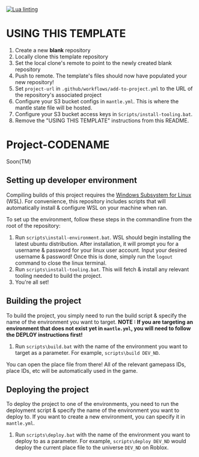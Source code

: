 [![Lua linting](https://github.com/NobleDraconian/Game-Template/actions/workflows/lua-lint.yml/badge.svg)](https://github.com/NobleDraconian/Game-Template/actions/workflows/lua-lint.yml)

# USING THIS TEMPLATE
1) Create a new **blank** repository
2) Locally clone this template repository
3) Set the local clone's remote to point to the newly created blank repository
4) Push to remote. The template's files should now have populated your new repository!
5) Set `project-url` in `.github/workflows/add-to-project.yml` to the URL of the repository's associated project
6) Configure your S3 bucket configs in `mantle.yml`. This is where the mantle state file will be hosted.
7) Configure your S3 bucket access keys in `Scripts/install-tooling.bat`.
8) Remove the "USING THIS TEMPLATE" instructions from this README.

# Project-CODENAME
Soon(TM)

## Setting up developer environment

Compiling builds of this project requires the [Windows Subsystem for Linux](https://docs.microsoft.com/en-us/windows/wsl/install) (WSL).
For convenience, this repository includes scripts that will automatically install & configure WSL on your machine when ran.

To set up the environment, follow these steps in the commandline from the root of the repository:
1) Run `scripts\install-environment.bat`. WSL should begin installing the latest ubuntu distribution. After installation, it will prompt you for a username & password for your linux user account. Input your desired username & password! Once this is done, simply run the `logout` command to close the linux terminal.
2) Run `scripts\install-tooling.bat`. This will fetch & install any relevant tooling needed to build the project.
3) You're all set!

## Building the project

To build the project, you simply need to run the build script & specify the name of the environment you want to target. **NOTE : If you are targeting an environment that does not exist yet in `mantle.yml`, you will need to follow the DEPLOY instructions first!**
1) Run `scripts\build.bat` with the name of the environment you want to target as a parameter. For example, `scripts\build DEV_ND`.

You can open the place file from there! All of the relevant gamepass IDs, place IDs, etc will be automatically used in the game.

## Deploying the project

To deploy the project to one of the environments, you need to run the deployment script & specify the name of the environment you want to deploy to. If you want to create a new environment, you can specify it in `mantle.yml`.
1) Run `scripts\deploy.bat` with the name of the environment you want to deploy to as a parameter. For example, `scripts\deploy DEV_ND` would deploy the current place file to the universe `DEV_ND` on Roblox.